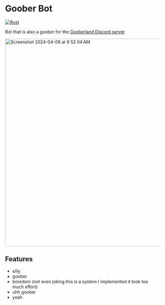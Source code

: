 # Goober Bot

[![Rust](https://github.com/valentinegb/goober-bot/actions/workflows/rust.yml/badge.svg)](https://github.com/valentinegb/goober-bot/actions/workflows/rust.yml)

Bot that is also a goober for the [Gooberland Discord server](https://discord.gg/NCd88hxUFc)

<img width="674" alt="Screenshot 2024-04-09 at 9 52 04 AM" src="https://github.com/valentinegb/goober-bot/assets/35977727/57d110bf-97da-4c2e-a78a-fee1eb5e0307">

## Features
- silly
- goober
- boredom (not even joking this is a system I implemented it took too much effort)
- uhh goober
- yeah
